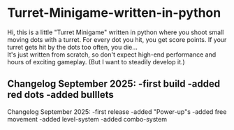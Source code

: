 # Turret-Minigame-written-in-python
Hi, this is a little "Turret Minigame" written in python where you shoot small moving dots with a turret. For every dot you hit, you get score points. If your turret gets hit by the dots too often, you die...  
It's just written from scratch, so don't expect high-end performance and hours of exciting gameplay. 
(But I want to steadily develop it.)

Changelog September 2025:
 -first build 
 -added red dots
 -added bulllets
 -
Changelog September 2025:
 -first release
 -added "Power-up"s
 -added free movement 
 -added level-system
 -added combo-system
